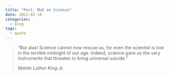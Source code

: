 ```yaml
---
title: "Post: MLK on Science"
date: 2022-02-10
categories:
  - blog
tags:
  - quote
---
```


> “But alas! Science cannot now rescue us, for even the scientist is lost in the terrible midnight of our age. Indeed, science gave us the very instruments that threaten to bring universal suicide.”
  
> <cite>Martin Luther King Jr.</cite>
